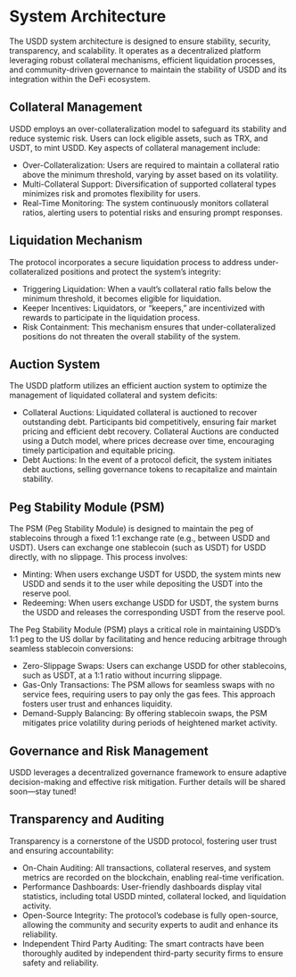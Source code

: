 # System Architecture

The USDD system architecture is designed to ensure stability, security, transparency, and scalability. It operates as a decentralized platform leveraging robust collateral mechanisms, efficient liquidation processes, and community-driven governance to maintain the stability of USDD and its integration within the DeFi ecosystem.

## Collateral Management

USDD employs an over-collateralization model to safeguard its stability and reduce systemic risk. Users can lock eligible assets, such as TRX, and USDT, to mint USDD. Key aspects of collateral management include:

* Over-Collateralization: Users are required to maintain a collateral ratio above the minimum threshold, varying by asset based on its volatility.
* Multi-Collateral Support: Diversification of supported collateral types minimizes risk and promotes flexibility for users.
* Real-Time Monitoring: The system continuously monitors collateral ratios, alerting users to potential risks and ensuring prompt responses.

## Liquidation Mechanism

The protocol incorporates a secure liquidation process to address under-collateralized positions and protect the system’s integrity:

* Triggering Liquidation: When a vault’s collateral ratio falls below the minimum threshold, it becomes eligible for liquidation.
* Keeper Incentives: Liquidators, or “keepers,” are incentivized with rewards to participate in the liquidation process.
* Risk Containment: This mechanism ensures that under-collateralized positions do not threaten the overall stability of the system.

## Auction System

The USDD platform utilizes an efficient auction system to optimize the management of liquidated collateral and system deficits:

* Collateral Auctions: Liquidated collateral is auctioned to recover outstanding debt. Participants bid competitively, ensuring fair market pricing and efficient debt recovery. Collateral Auctions are conducted using a Dutch model, where prices decrease over time, encouraging timely participation and equitable pricing.
* Debt Auctions: In the event of a protocol deficit, the system initiates debt auctions, selling governance tokens to recapitalize and maintain stability.

## Peg Stability Module (PSM)

The PSM (Peg Stability Module) is designed to maintain the peg of stablecoins through a fixed 1:1 exchange rate (e.g., between USDD and USDT). Users can exchange one stablecoin (such as USDT) for USDD directly, with no slippage. This process involves:

* Minting: When users exchange USDT for USDD, the system mints new USDD and sends it to the user while depositing the USDT into the reserve pool.
* Redeeming: When users exchange USDD for USDT, the system burns the USDD and releases the corresponding USDT from the reserve pool.

The Peg Stability Module (PSM) plays a critical role in maintaining USDD’s 1:1 peg to the US dollar by facilitating and hence reducing arbitrage through seamless stablecoin conversions:

* Zero-Slippage Swaps: Users can exchange USDD for other stablecoins, such as USDT, at a 1:1 ratio without incurring slippage.
* Gas-Only Transactions: The PSM allows for seamless swaps with no service fees, requiring users to pay only the gas fees. This approach fosters user trust and enhances liquidity.
* Demand-Supply Balancing: By offering stablecoin swaps, the PSM mitigates price volatility during periods of heightened market activity.

## Governance and Risk Management

USDD leverages a decentralized governance framework to ensure adaptive decision-making and effective risk mitigation. Further details will be shared soon—stay tuned!

## Transparency and Auditing

Transparency is a cornerstone of the USDD protocol, fostering user trust and ensuring accountability:

* On-Chain Auditing: All transactions, collateral reserves, and system metrics are recorded on the blockchain, enabling real-time verification.
* Performance Dashboards: User-friendly dashboards display vital statistics, including total USDD minted, collateral locked, and liquidation activity.
* Open-Source Integrity: The protocol’s codebase is fully open-source, allowing the community and security experts to audit and enhance its reliability.
* Independent Third Party Auditing: The smart contracts have been thoroughly audited by independent third-party security firms to ensure safety and reliability.
